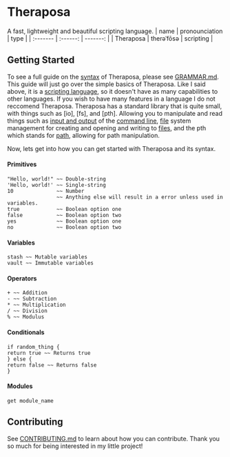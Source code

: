 # Theraposa

A fast, lightweight and beautiful scripting language.
| name | pronounciation | type |
| :------- | :------: | -------: |
| Theraposa   | therəˈfōsə   | scripting   |

## Getting Started
To see a full guide on the [syntax](https://en.wikipedia.org/wiki/Syntax) of Theraposa, please see [GRAMMAR.md](GRAMMAR.md). This guide will just go over the simple basics of Theraposa. Like I said above, it is a [scripting language](https://en.wikipedia.org/wiki/Scripting_language), so it doesn't have as many capabilities to other languages. If you wish to have many features in a language I do not reccomend Theraposa. Theraposa has a standard library that is quite small, with things such as [io], [fs], and [pth]. Allowing you to manipulate and read things such as [input and output](https://en.wikipedia.org/wiki/Input/output) of the [command line](https://en.wikipedia.org/wiki/Command-line_interface), [file](https://en.wikipedia.org/wiki/File) system management for creating and opening and writing to [files](https://en.wikipedia.org/wiki/File), and the pth which stands for [path](https://en.wikipedia.org/wiki/Path_(computing)), allowing for path manipulation. 

Now, lets get into how you can get started with Theraposa and its syntax.

#### Primitives
```ther
"Hello, world!" ~~ Double-string
'Hello, world!' ~~ Single-string
10              ~~ Number
                ~~ Anything else will result in a error unless used in variables.
true            ~~ Boolean option one
false           ~~ Boolean option two
yes             ~~ Boolean option one
no              ~~ Boolean option two
```

#### Variables
```ther
stash ~~ Mutable variables
vault ~~ Immutable variables
```

#### Operators
```ther
+ ~~ Addition
- ~~ Subtraction
* ~~ Multiplication
/ ~~ Division
% ~~ Modulus
```

#### Conditionals
```ther
if random_thing {
return true ~~ Returns true
} else {
return false ~~ Returns false
}
```

#### Modules
```ther
get module_name
```

## Contributing

See [CONTRIBUTING.md](CONTRIBUTING.md) to learn about how you can contribute. Thank you so much for being interested in my little project!
